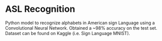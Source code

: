 # ASL Recognition

Python model to recognize alphabets in American sign Language using a Convolutional Neural Network. Obtained a ~98% accuracy on the test set. Dataset can be found on Kaggle (i.e. Sign Language MNIST).
